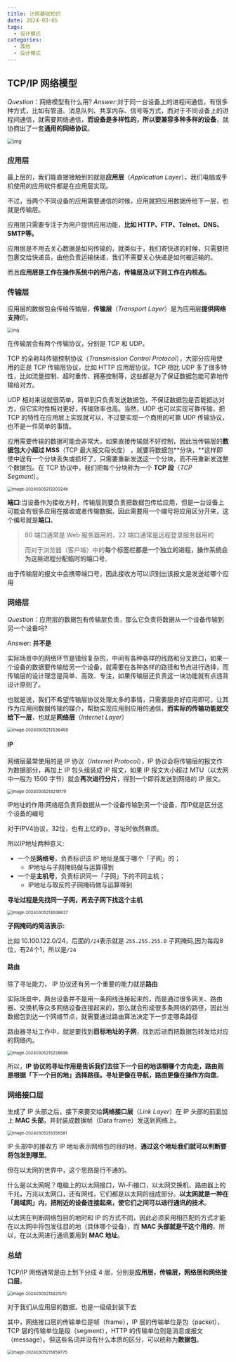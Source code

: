 ```yaml
---
title: 计网基础知识
date: 2024-03-05
tags: 
  - 设计模式
categories: 
  - 其他
  - 设计模式
---
```


## TCP/IP 网络模型

$Question：$网络模型有什么用?
$Answer:$对于同一台设备上的进程间通信，有很多种方式，比如有管道、消息队列、共享内存、信号等方式，而对于不同设备上的进程间通信，就需要网络通信，**而设备是多样性的，所以要兼容多种多样的设备**，就协商出了一套**通用的网络协议**。

<img src="https://cdn.xiaolincoding.com/gh/xiaolincoder/ImageHost4@main/%E7%BD%91%E7%BB%9C/tcpip%E5%8F%82%E8%80%83%E6%A8%A1%E5%9E%8B.drawio.png" alt="img" style="zoom:80%;" />

### 应用层

最上层的，我们能直接接触到的就是**应用层**（*Application Layer*），我们电脑或手机使用的应用软件都是在应用层实现。

不过，当两个不同设备的应用需要通信的时候，应用就把应用数据传给下一层，也就是传输层。

应用层只需要专注于为用户提供应用功能，**比如 HTTP、FTP、Telnet、DNS、SMTP等。**

应用层是不用去关心数据是如何传输的，就类似于，我们寄快递的时候，只需要把包裹交给快递员，由他负责运输快递，我们不需要关心快递是如何被运输的。

而且**应用层是工作在操作系统中的用户态，传输层及以下则工作在内核态。**

### 传输层

应用层的数据包会传给传输层，**传输层**（*Transport Layer*）是为应用层**提供网络支持**的。

<img src="https://cdn.xiaolincoding.com/gh/xiaolincoder/ImageHost4@main/%E7%BD%91%E7%BB%9C/https/%E5%BA%94%E7%94%A8%E5%B1%82.png" alt="img" style="zoom:67%;" />

在传输层会有两个传输协议，分别是 TCP 和 UDP。

TCP 的全称叫传输控制协议（*Transmission Control Protocol*），大部分应用使用的正是 TCP 传输层协议，比如 HTTP 应用层协议。TCP 相比 UDP 多了很多特性，比如流量控制、超时重传、拥塞控制等，这些都是为了保证数据包能可靠地传输给对方。

UDP 相对来说就很简单，简单到只负责发送数据包，不保证数据包是否能抵达对方，但它实时性相对更好，传输效率也高。当然，UDP 也可以实现可靠传输，把 TCP 的特性在应用层上实现就可以，不过要实现一个商用的可靠 UDP 传输协议，也不是一件简单的事情。

应用需要传输的数据可能会非常大，如果直接传输就不好控制，因此当传输层的**数据包大小超过 MSS**（TCP 最大报文段长度） ，就要将数据包**分块，**这样即使中途有一个分块丢失或损坏了，只需要重新发送这一个分块，而不用重新发送整个数据包。在 TCP 协议中，我们把每个分块称为一个 **TCP 段**（*TCP Segment*）。

<img src="https://typora-1309665611.cos.ap-nanjing.myqcloud.com/typora/image-20240305212203246.png" alt="image-20240305212203246" style="zoom:67%;" />

**端口**:当设备作为接收方时，传输层则要负责把数据包传给应用，但是一台设备上可能会有很多应用在接收或者传输数据，因此需要用一个编号将应用区分开来，这个编号就是**端口**。

> 80 端口通常是 Web 服务器用的，22 端口通常是远程登录服务器用的
>
> 而对于浏览器（客户端）中的**每个标签栏都是一个独立的进程，操作系统会为这些进程分配临时的端口号**。

由于传输层的报文中会携带端口号，因此接收方可以识别出该报文是发送给哪个应用

### 网络层

$Question：$应用层的数据包有传输层负责，那么它负责将数据从一个设备传输到另一个设备吗?

Answer: **并不是**

实际场景中的网络环节是错综复杂的，中间有各种各样的线路和分叉路口，如果一个设备的数据要传输给另一个设备，就需要在各种各样的路径和节点进行选择，而传输层的设计理念是简单、高效、专注，如果传输层还负责这一块功能就有点违背设计原则了。

也就是说，我们不希望传输层协议处理太多的事情，只需要服务好应用即可，让其作为应用间数据传输的媒介，帮助实现应用到应用的通信，**而实际的传输功能就交给下一层**，也就是**网络层**（*Internet Layer*）

<img src="https://typora-1309665611.cos.ap-nanjing.myqcloud.com/typora/image-20240305212536498.png" alt="image-20240305212536498" style="zoom:67%;" />

#### IP

网络层最常使用的是 IP 协议（*Internet Protocol*），IP 协议会将传输层的报文作为数据部分，再加上 IP 包头组装成 IP 报文，如果 IP 报文大小超过 MTU（以太网中一般为 1500 字节）就会**再次进行分片**，得到一个即将发送到网络的 IP 报文。

<img src="https://typora-1309665611.cos.ap-nanjing.myqcloud.com/typora/image-20240305214218179.png" alt="image-20240305214218179" style="zoom:67%;" />

IP地址的作用:网络层负责将数据从一个设备传输到另一个设备，而IP就是区分这个设备的编号

对于IPV4协议，32位，也有上忆的ip，寻址时依然麻烦。

所以IP地址两种意义:

- 一个是**网络号**，负责标识该 IP 地址是属于哪个「子网」的；
  - IP地址与子网掩码做与运算得到
- 一个是**主机号**，负责标识同一「子网」下的不同主机；
  - IP地址与取反的子网掩码做与运算得到

**寻址过程是先找同一子网，再去子网下找这个主机**

<img src="https://typora-1309665611.cos.ap-nanjing.myqcloud.com/typora/image-20240305214938627.png" alt="image-20240305214938627" style="zoom:67%;" />

**子网掩码的简洁表示:**

比如 10.100.122.0/24，后面的`/24`表示就是 `255.255.255.0` 子网掩码,因为每段8位，有24个1，所以是`/24`

#### 路由

除了寻址能力， IP 协议还有另一个重要的能力就是**路由**

实际场景中，两台设备并不是用一条网线连接起来的，而是通过很多网关、路由器、交换机等众多网络设备连接起来的，那么就会形成很多条网络的路径，因此当数据包到达一个网络节点，就需要通过路由算法决定下一步走哪条路径

路由器寻址工作中，就是要找到**目标地址的子网**，找到后进而把数据包转发给对应的网络内。

<img src="https://typora-1309665611.cos.ap-nanjing.myqcloud.com/typora/image-20240305215228696.png" alt="image-20240305215228696" style="zoom:67%;" />

所以，**IP 协议的寻址作用是告诉我们去往下一个目的地该朝哪个方向走，路由则是根据「下一个目的地」选择路径。寻址更像在导航，路由更像在操作方向盘**。

### 网络接口层

生成了 IP 头部之后，接下来要交给**网络接口层**（*Link Layer*）在 IP 头部的前面加上 **MAC 头部**，并封装成数据帧（Data frame）发送到网络上。

<img src="https://typora-1309665611.cos.ap-nanjing.myqcloud.com/typora/image-20240305215356581.png" alt="image-20240305215356581" style="zoom:67%;" />

IP 头部中的接收方 IP 地址表示网络包的目的地，**通过这个地址我们就可以判断要将包发到哪里**。

但在以太网的世界中，这个思路是行不通的。

什么是以太网呢？电脑上的以太网接口，Wi-Fi接口，以太网交换机、路由器上的千兆，万兆以太网口，还有网线，它们都是以太网的组成部分。**以太网就是一种在「局域网」内，把附近的设备连接起来，使它们之间可以进行通讯的技术**。

以太网在判断网络包目的地时和 IP 的方式不同，因此必须采用相匹配的方式才能在以太网中将包发往目的地（具体哪个设备），而 **MAC 头部就是干这个用的**，所以，在以太网进行通讯要用到 **MAC 地址**。

### 总结

TCP/IP 网络通常是由上到下分成 4 层，分别是**应用层，传输层，网络层和网络接口层**。

<img src="https://typora-1309665611.cos.ap-nanjing.myqcloud.com/typora/image-20240305215821570.png" alt="image-20240305215821570" style="zoom:67%;" />

对于我们从应用层的数据，也是一级级封装下去

其中，网络接口层的传输单位是帧（frame），IP 层的传输单位是包（packet），TCP 层的传输单位是段（segment），HTTP 的传输单位则是消息或报文（message）。但这些名词并没有什么本质的区分，可以统称为**数据包**。

<img src="https://typora-1309665611.cos.ap-nanjing.myqcloud.com/typora/image-20240305215859775.png" alt="image-20240305215859775" style="zoom:67%;" />